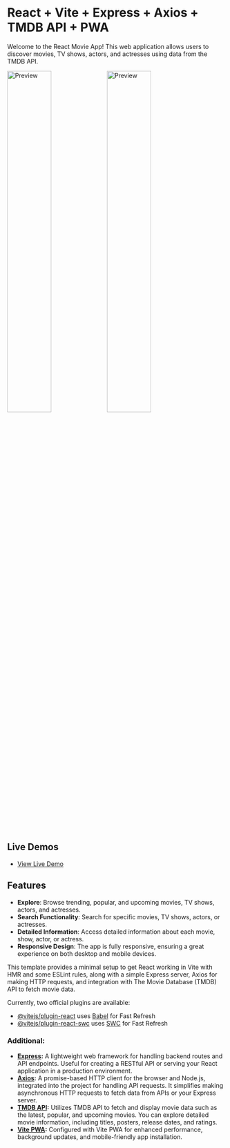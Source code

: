 # React + Vite + Express + Axios + TMDB API + PWA

Welcome to the React Movie App! This web application allows users to discover movies, TV shows, actors, and actresses using data from the TMDB API.

<p align="left">
  <img src="https://drive.google.com/uc?export=view&id=1lsjY34rOHWWxLZ_KXHBFatmsdqmugYvT" alt="Preview" width="45%"/>
  <img src="https://drive.google.com/uc?export=view&id=1luwFb5Z8jaxW0PqsmG2meEMN7MfdH5Nl" alt="Preview" width="45%"/>
</p>

## Live Demos

- [View Live Demo](https://dibimovie.vercel.app/)

## Features

- **Explore**: Browse trending, popular, and upcoming movies, TV shows, actors, and actresses.
- **Search Functionality**: Search for specific movies, TV shows, actors, or actresses.
- **Detailed Information**: Access detailed information about each movie, show, actor, or actress.
- **Responsive Design**: The app is fully responsive, ensuring a great experience on both desktop and mobile devices.

This template provides a minimal setup to get React working in Vite with HMR and some ESLint rules, along with a simple Express server, Axios for making HTTP requests, and integration with The Movie Database (TMDB) API to fetch movie data.

Currently, two official plugins are available:

- [@vitejs/plugin-react](https://github.com/vitejs/vite-plugin-react/blob/main/packages/plugin-react/README.md) uses [Babel](https://babeljs.io/) for Fast Refresh
- [@vitejs/plugin-react-swc](https://github.com/vitejs/vite-plugin-react-swc) uses [SWC](https://swc.rs/) for Fast Refresh

### Additional:
- **[Express](https://github.com/expressjs/express):** A lightweight web framework for handling backend routes and API endpoints. Useful for creating a RESTful API or serving your React application in a production environment.
- **[Axios](https://github.com/axios/axios):** A promise-based HTTP client for the browser and Node.js, integrated into the project for handling API requests. It simplifies making asynchronous HTTP requests to fetch data from APIs or your Express server.
- **[TMDB API](https://developer.themoviedb.org/docs/getting-started):** Utilizes TMDB API to fetch and display movie data such as the latest, popular, and upcoming movies. You can explore detailed movie information, including titles, posters, release dates, and ratings.
- **[Vite PWA](https://vite-pwa-org.netlify.app/):** Configured with Vite PWA for enhanced performance, background updates, and mobile-friendly app installation.
